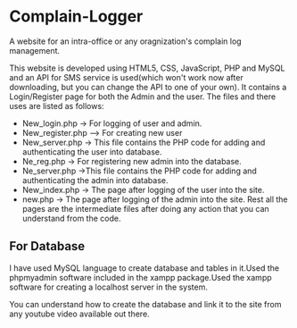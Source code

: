 # Complain-Logger
A website for an intra-office or any oragnization's complain log management.

This website is developed using HTML5, CSS, JavaScript, PHP and MySQL and an API for SMS service is used(which won't work now after downloading,
but you can change the API to one of your own).
It contains a Login/Register page for both the Admin and the user.
The files and there uses are listed as follows:
- New_login.php -> For logging of user and admin.
- New_register.php -->  For creating new user
- New_server.php -> This file contains the PHP code for adding and authenticating the user into database.
- Ne_reg.php -> For registering new admin into the database.
- Ne_server.php ->This file contains the PHP code for adding and authenticating the admin into database.
- New_index.php -> The page after logging of the user into the site.
- new.php -> The page after logging of the admin into the site.
Rest all the pages are the intermediate files after doing any action that you can understand from the code.



## For Database
I have used MySQL language to create database and tables in it.Used the phpmyadmin software included in the xampp package.Used the
xampp software for creating a localhost server in the system.

You can understand how to create the database and link it to the site from any youtube video available out there.
